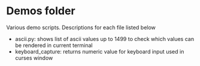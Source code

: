 # Demos folder

Various demo scripts. Descriptions for each file listed below
- ascii.py: shows list of ascii values up to 1499 to check which values can be rendered in current terminal
- keyboard_capture: returns numeric value for keyboard input used in curses window
